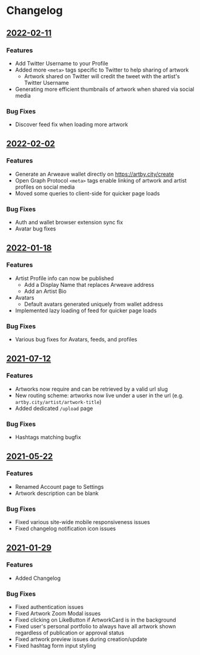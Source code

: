 # Changelog

## [2022-02-11](#2022-02-11)

### Features
- Add Twitter Username to your Profile
- Added more `<meta>` tags specific to Twitter to help sharing of artwork
  - Artwork shared on Twitter will credit the tweet with the artist's Twitter
    Username
- Generating more efficient thumbnails of artwork when shared via social media

### Bug Fixes
- Discover feed fix when loading more artwork

## [2022-02-02](#2022-02-02)

### Features
- Generate an Arweave wallet directly on https://artby.city/create
- Open Graph Protocol `<meta>` tags enable linking of artwork and artist
  profiles on social media
- Moved some queries to client-side for quicker page loads

### Bug Fixes
- Auth and wallet browser extension sync fix
- Avatar bug fixes


## [2022-01-18](#2022-01-18)

### Features
- Artist Profile info can now be published
  - Add a Display Name that replaces Arweave address
  - Add an Artist Bio
- Avatars
  - Default avatars generated uniquely from wallet address
- Implemented lazy loading of feed for quicker page loads

### Bug Fixes
- Various bug fixes for Avatars, feeds, and profiles


## [2021-07-12](#2021-07-12)

### Features
- Artworks now require and can be retrieved by a valid url slug
- New routing scheme: artworks now live under a user in the url (e.g. `artby.city/artist/artwork-title`)
- Added dedicated `/upload` page

### Bug Fixes
- Hashtags matching bugfix

## [2021-05-22](#2021-05-22)

### Features
- Renamed Account page to Settings
- Artwork description can be blank

### Bug Fixes
- Fixed various site-wide mobile responsiveness issues
- Fixed changelog notification icon issues

## [2021-01-29](#2021-01-29)

### Features
- Added Changelog

### Bug Fixes
- Fixed authentication issues
- Fixed Artwork Zoom Modal issues
- Fixed clicking on LikeButton if ArtworkCard is in the background
- Fixed user's personal portfolio to always have all artwork shown regardless of publication or approval status
- Fixed artwork preview issues during creation/update
- Fixed hashtag form input styling
